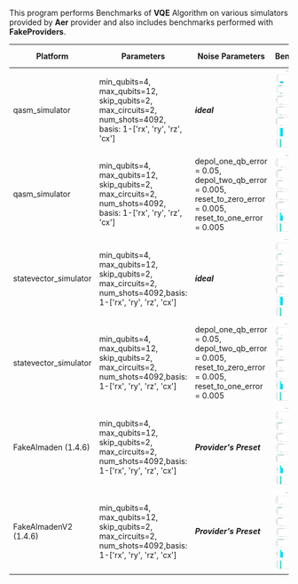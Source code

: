 This program performs Benchmarks of **VQE** Algorithm on various simulators provided by **Aer** provider and also includes benchmarks performed with **FakeProviders**.



|Platform|Parameters|Noise Parameters|Benchmarks|Volumetric Positioning|Remarks|
|--------|----------|----------------|----------|----------------------|-------|
|qasm_simulator |min_qubits=4, max_qubits=12, skip_qubits=2, max_circuits=2, num_shots=4092, basis: 1-['rx', 'ry', 'rz', 'cx']|***ideal***|![Test-1](1.jpg)|![Test-1-QV](1-QV.jpg)|Reference files are only upto **12** Qubits.|
|qasm_simulator |min_qubits=4, max_qubits=12, skip_qubits=2, max_circuits=2, num_shots=4092, basis: 1-['rx', 'ry', 'rz', 'cx']|depol_one_qb_error = 0.05, depol_two_qb_error = 0.005, reset_to_zero_error = 0.005, reset_to_one_error = 0.005|![Test-2](2.jpg)|![Test-2-QV](2-QV.jpg)|Reference files are only upto **12** Qubits.|
|statevector_simulator |min_qubits=4, max_qubits=12, skip_qubits=2, max_circuits=2, num_shots=4092,basis: 1-['rx', 'ry', 'rz', 'cx']|***ideal***|![Test-3](3.jpg)|![Test-3-QV](3-QV.jpg)||
|statevector_simulator |min_qubits=4, max_qubits=12, skip_qubits=2, max_circuits=2, num_shots=4092,basis: 1-['rx', 'ry', 'rz', 'cx']|depol_one_qb_error = 0.05, depol_two_qb_error = 0.005, reset_to_zero_error = 0.005, reset_to_one_error = 0.005|![Test-4](4.jpg)|![Test-4-QV](4-QV.jpg)||
|FakeAlmaden (1.4.6)|min_qubits=4, max_qubits=12, skip_qubits=2, max_circuits=2, num_shots=4092,basis: 1-['rx', 'ry', 'rz', 'cx']|***Provider's Preset***|![Test-5](5.jpg)|![Test-5-QV](5-QV.jpg)||
|FakeAlmadenV2 (1.4.6)|min_qubits=4, max_qubits=12, skip_qubits=2, max_circuits=2, num_shots=4092,basis: 1-['rx', 'ry', 'rz', 'cx']|***Provider's Preset***|![Test-6](6.jpg)|![Test-6-QV](6-QV.jpg)||